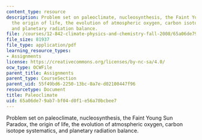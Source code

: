 ```yaml
---
content_type: resource
description: Problem set on paleoclimate, nucleosynthesis, the Faint Young Sun Paradox,
  the origin of life, the evolution of atmospheric oxygen, carbon isotope systematics,
  and planetary radiation balance.
file: /courses/12-842-climate-physics-and-chemistry-fall-2008/65a06de79ab7bf04d0f1e56a70bcbee7_ps1.pdf
file_size: 81937
file_type: application/pdf
learning_resource_types:
- Assignments
license: https://creativecommons.org/licenses/by-nc-sa/4.0/
ocw_type: OCWFile
parent_title: Assignments
parent_type: CourseSection
parent_uid: 55f49bd6-2250-13bc-0a7e-d02100447f96
resourcetype: Document
title: Paleoclimate
uid: 65a06de7-9ab7-bf04-d0f1-e56a70bcbee7
---
```

Problem set on paleoclimate, nucleosynthesis, the Faint Young Sun Paradox, the origin of life, the evolution of atmospheric oxygen, carbon isotope systematics, and planetary radiation balance.